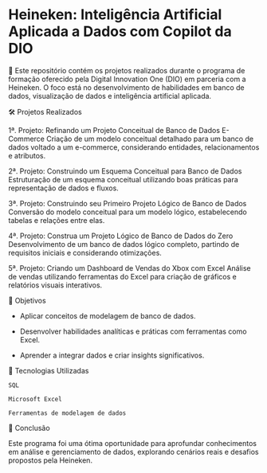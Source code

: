# Heineken: Inteligência Artificial Aplicada a Dados com Copilot da DIO

📌 Este repositório contém os projetos realizados durante o programa de formação oferecido pela Digital Innovation 
One (DIO) em parceria com a Heineken. O foco está no desenvolvimento de habilidades em banco de dados, visualização 
de dados e inteligência artificial aplicada.

🛠️ Projetos Realizados

1ª. Projeto: Refinando um Projeto Conceitual de Banco de Dados E-Commerce Criação de um modelo conceitual detalhado 
para um banco de dados voltado a um e-commerce, considerando entidades, relacionamentos e atributos.

2ª. Projeto: Construindo um Esquema Conceitual para Banco de Dados Estruturação de um esquema conceitual utilizando boas práticas 
para representação de dados e fluxos.

3ª. Projeto: Construindo seu Primeiro Projeto Lógico de Banco de Dados Conversão do modelo conceitual para um modelo lógico, estabelecendo 
tabelas e relações entre elas.

4ª. Projeto: Construa um Projeto Lógico de Banco de Dados do Zero Desenvolvimento de um banco de dados lógico completo, partindo de requisitos 
iniciais e considerando otimizações.

5ª. Projeto: Criando um Dashboard de Vendas do Xbox com Excel Análise de vendas utilizando ferramentas do Excel para criação de gráficos e 
relatórios visuais interativos.

🎯 Objetivos

* Aplicar conceitos de modelagem de banco de dados.

* Desenvolver habilidades analíticas e práticas com ferramentas como Excel.

* Aprender a integrar dados e criar insights significativos.

🚀 Tecnologias Utilizadas

    SQL

    Microsoft Excel

    Ferramentas de modelagem de dados

📄 Conclusão

Este programa foi uma ótima oportunidade para aprofundar conhecimentos em análise e gerenciamento de dados, explorando cenários reais e desafios 
propostos pela Heineken.
